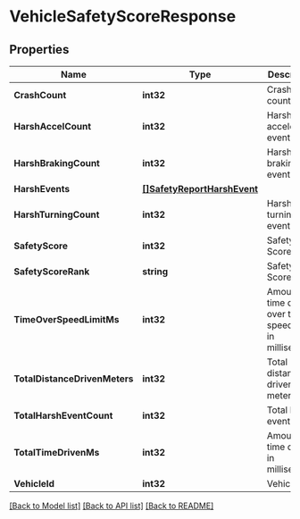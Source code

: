 # VehicleSafetyScoreResponse

## Properties
Name | Type | Description | Notes
------------ | ------------- | ------------- | -------------
**CrashCount** | **int32** | Crash event count | [optional] 
**HarshAccelCount** | **int32** | Harsh acceleration event count | [optional] 
**HarshBrakingCount** | **int32** | Harsh braking event count | [optional] 
**HarshEvents** | [**[]SafetyReportHarshEvent**](SafetyReportHarshEvent.md) |  | [optional] 
**HarshTurningCount** | **int32** | Harsh turning event count | [optional] 
**SafetyScore** | **int32** | Safety Score | [optional] 
**SafetyScoreRank** | **string** | Safety Score Rank | [optional] 
**TimeOverSpeedLimitMs** | **int32** | Amount of time driven over the speed limit in milliseconds | [optional] 
**TotalDistanceDrivenMeters** | **int32** | Total distance driven in meters | [optional] 
**TotalHarshEventCount** | **int32** | Total harsh event count | [optional] 
**TotalTimeDrivenMs** | **int32** | Amount of time driven in milliseconds | [optional] 
**VehicleId** | **int32** | Vehicle ID | [optional] 

[[Back to Model list]](../README.md#documentation-for-models) [[Back to API list]](../README.md#documentation-for-api-endpoints) [[Back to README]](../README.md)


